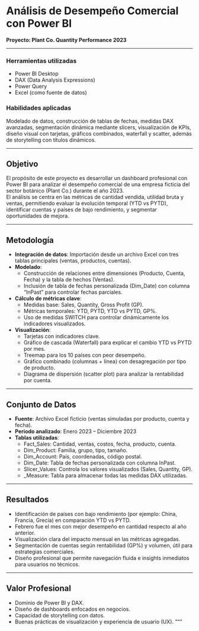# Análisis de Desempeño Comercial con Power BI  
**Proyecto: Plant Co. Quantity Performance 2023**

---

### Herramientas utilizadas
- Power BI Desktop  
- DAX (Data Analysis Expressions)  
- Power Query  
- Excel (como fuente de datos)

### Habilidades aplicadas
Modelado de datos, construcción de tablas de fechas, medidas DAX avanzadas, segmentación dinámica mediante slicers, visualización de KPIs, diseño visual con tarjetas, gráficos combinados, waterfall y scatter, además de storytelling con títulos dinámicos.

---

## Objetivo

El propósito de este proyecto es desarrollar un dashboard profesional con Power BI para analizar el desempeño comercial de una empresa ficticia del sector botánico (Plant Co.) durante el año 2023.  
El análisis se centra en las métricas de cantidad vendida, utilidad bruta y ventas, permitiendo evaluar la evolución temporal (YTD vs PYTD), identificar cuentas y países de bajo rendimiento, y segmentar oportunidades de mejora.

---

## Metodología

- **Integración de datos**: Importación desde un archivo Excel con tres tablas principales (ventas, productos, cuentas).
- **Modelado**:  
  - Construcción de relaciones entre dimensiones (Producto, Cuenta, Fecha) y la tabla de hechos (Ventas).  
  - Inclusión de tabla de fechas personalizada (Dim_Date) con columna “InPast” para controlar fechas parciales.
- **Cálculo de métricas clave**:  
  - Medidas base: Sales, Quantity, Gross Profit (GP).  
  - Métricas temporales: YTD, PYTD, YTD vs PYTD, GP%.  
  - Uso de medidas SWITCH para controlar dinámicamente los indicadores visualizados.
- **Visualización**:  
  - Tarjetas con indicadores clave.  
  - Gráfico de cascada (Waterfall) para explicar el cambio YTD vs PYTD por mes.  
  - Treemap para los 10 países con peor desempeño.  
  - Gráfico combinado (columnas + línea) con desagregación por tipo de producto.  
  - Diagrama de dispersión (scatter plot) para analizar la rentabilidad por cuenta.

---

## Conjunto de Datos

- **Fuente**: Archivo Excel ficticio (ventas simuladas por producto, cuenta y fecha).  
- **Periodo analizado**: Enero 2023 – Diciembre 2023  
- **Tablas utilizadas**:  
  - Fact_Sales: Cantidad, ventas, costos, fecha, producto, cuenta.  
  - Dim_Product: Familia, grupo, tipo, tamaño.  
  - Dim_Account: País, coordenadas, código postal.  
  - Dim_Date: Tabla de fechas personalizada con columna InPast.  
  - Slicer_Values: Controla los valores visualizados (Sales, Quantity, GP).  
  - _Measure: Tabla para almacenar todas las medidas DAX utilizadas.

---

## Resultados

- Identificación de países con bajo rendimiento (por ejemplo: China, Francia, Grecia) en comparación YTD vs PYTD.
- Febrero fue el mes con mejor desempeño en cantidad respecto al año anterior.
- Visualización clara del impacto mensual en las métricas agregadas.
- Segmentación de cuentas según rentabilidad (GP%) y volumen, útil para estrategias comerciales.
- Diseño profesional que permite navegación fluida e insights inmediatos para usuarios no técnicos.

---

## Valor Profesional

- Dominio de Power BI y DAX.  
- Diseño de dashboards enfocados en negocios.  
- Capacidad de storytelling con datos.  
- Buenas prácticas de visualización y experiencia de usuario (UX).
"""


